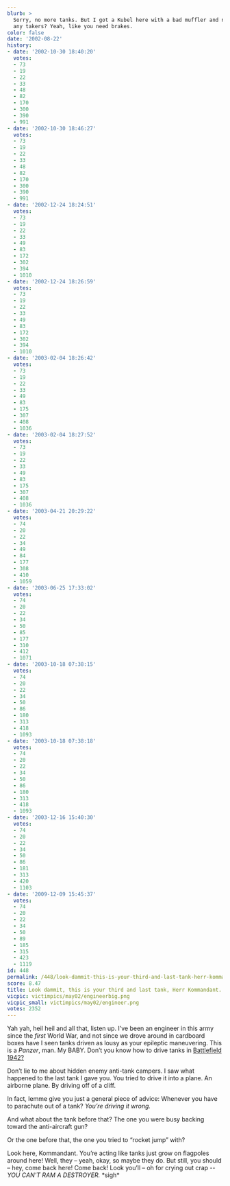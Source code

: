 ```yaml
---
blurb: >
  Sorry, no more tanks. But I got a Kubel here with a bad muffler and no front brakes,
  any takers? Yeah, like you need brakes.
color: false
date: '2002-08-22'
history:
- date: '2002-10-30 18:40:20'
  votes:
  - 73
  - 19
  - 22
  - 33
  - 48
  - 82
  - 170
  - 300
  - 390
  - 991
- date: '2002-10-30 18:46:27'
  votes:
  - 73
  - 19
  - 22
  - 33
  - 48
  - 82
  - 170
  - 300
  - 390
  - 991
- date: '2002-12-24 18:24:51'
  votes:
  - 73
  - 19
  - 22
  - 33
  - 49
  - 83
  - 172
  - 302
  - 394
  - 1010
- date: '2002-12-24 18:26:59'
  votes:
  - 73
  - 19
  - 22
  - 33
  - 49
  - 83
  - 172
  - 302
  - 394
  - 1010
- date: '2003-02-04 18:26:42'
  votes:
  - 73
  - 19
  - 22
  - 33
  - 49
  - 83
  - 175
  - 307
  - 408
  - 1036
- date: '2003-02-04 18:27:52'
  votes:
  - 73
  - 19
  - 22
  - 33
  - 49
  - 83
  - 175
  - 307
  - 408
  - 1036
- date: '2003-04-21 20:29:22'
  votes:
  - 74
  - 20
  - 22
  - 34
  - 49
  - 84
  - 177
  - 308
  - 410
  - 1059
- date: '2003-06-25 17:33:02'
  votes:
  - 74
  - 20
  - 22
  - 34
  - 50
  - 85
  - 177
  - 310
  - 412
  - 1071
- date: '2003-10-18 07:38:15'
  votes:
  - 74
  - 20
  - 22
  - 34
  - 50
  - 86
  - 180
  - 313
  - 418
  - 1093
- date: '2003-10-18 07:38:18'
  votes:
  - 74
  - 20
  - 22
  - 34
  - 50
  - 86
  - 180
  - 313
  - 418
  - 1093
- date: '2003-12-16 15:40:30'
  votes:
  - 74
  - 20
  - 22
  - 34
  - 50
  - 86
  - 181
  - 313
  - 420
  - 1103
- date: '2009-12-09 15:45:37'
  votes:
  - 74
  - 20
  - 22
  - 34
  - 50
  - 89
  - 185
  - 315
  - 423
  - 1119
id: 448
permalink: /448/look-dammit-this-is-your-third-and-last-tank-herr-kommandant/
score: 8.47
title: Look dammit, this is your third and last tank, Herr Kommandant.
vicpic: victimpics/may02/engineerbig.png
vicpic_small: victimpics/may02/engineer.png
votes: 2352
---
```


Yah yah, heil heil and all that, listen up. I’ve been an engineer in
this army since the *first* World War, and not since we drove around in
cardboard boxes have I seen tanks driven as lousy as your epileptic
maneuvering. This is a *Panzer*, man. My BABY. Don’t you know how to
drive tanks in [Battlefield
1942?](https://web.archive.org/web/20020822000000/http://www.fileplanet.com/files/110000/111652.shtml)

Don’t lie to me about hidden enemy anti-tank campers. I saw what
happened to the last tank I gave you. You tried to drive it into a
plane. An airborne plane. By driving off of a cliff.

In fact, lemme give you just a general piece of advice: Whenever you
have to parachute out of a tank? *You’re driving it wrong.*

And what about the tank before that? The one you were busy backing
toward the anti-aircraft gun?

Or the one before that, the one you tried to “rocket jump” with?

Look here, Kommandant. You’re acting like tanks just grow on flagpoles
around here! Well, they – yeah, okay, so maybe they do. But still, you
should – hey, come back here! Come back! Look you’ll – oh for crying out
crap -- *YOU CAN’T RAM A DESTROYER.* \*sigh\*